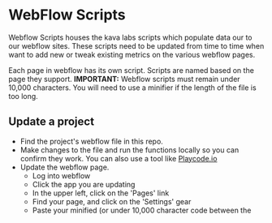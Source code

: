 # WebFlow Scripts

Webflow Scripts houses the kava labs scripts which populate data our to our webflow sites. These scripts need to be updated from time to time when want to add new or tweak existing metrics on the various webflow pages.

Each page in webflow has its own script. Scripts are named based on the page they support.
**IMPORTANT:** Webflow scripts must remain under 10,000 characters. You will need to use a minifier if the length of the file is too long.

## Update a project


 - Find the project's webflow file in this repo.
 - Make changes to the file and run the functions locally so you can confirm they work. You can also use a tool like [Playcode.io](https://playcode.io/)
 - Update the webflow page.
	 - Log into webflow
	 - Click the app you are updating
	 - In the upper left, click on the 'Pages' link
	 - Find your page, and click on the 'Settings' gear
	 - Paste your minified (or under 10,000 character code between the <script> tags
	 - Update the UI elements to use new script

Notes: 

 - Some elements on the page are tied to the script via `CSS id` others
   are tied to the script via `CSS classes`.
   
 - If you copy a webflow item, it will clone the classes. Now when you edit the classes, it will edit them for the copied element as well. It is best to duplicate a class, and then change the name of it if you need similar styling, but a new class name.
